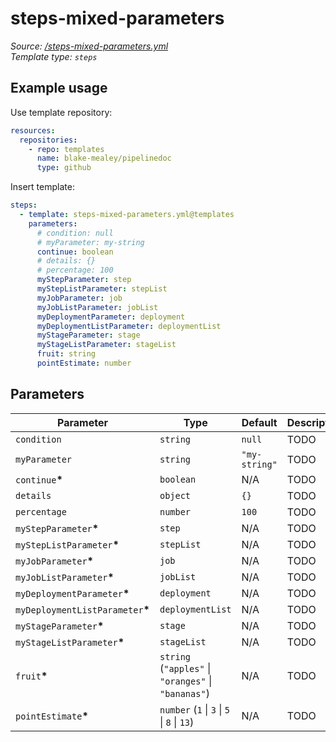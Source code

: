<!-- this file was generated by pipelinedoc - do not modify directly -->

# steps-mixed-parameters

_Source: [/steps-mixed-parameters.yml](/steps-mixed-parameters.yml)_
<br/>
_Template type: `steps`_

## Example usage

Use template repository:

```yaml
resources:
  repositories:
    - repo: templates
      name: blake-mealey/pipelinedoc
      type: github
```

Insert template:

```yaml
steps:
  - template: steps-mixed-parameters.yml@templates
    parameters:
      # condition: null
      # myParameter: my-string
      continue: boolean
      # details: {}
      # percentage: 100
      myStepParameter: step
      myStepListParameter: stepList
      myJobParameter: job
      myJobListParameter: jobList
      myDeploymentParameter: deployment
      myDeploymentListParameter: deploymentList
      myStageParameter: stage
      myStageListParameter: stageList
      fruit: string
      pointEstimate: number
```

## Parameters

|Parameter|Type|Default|Description|
|---|---|---|---|
|`condition`|`string` |`null`|TODO|
|`myParameter`|`string` |`"my-string"`|TODO|
|`continue`**\***|`boolean` |N/A|TODO|
|`details`|`object` |`{}`|TODO|
|`percentage`|`number` |`100`|TODO|
|`myStepParameter`**\***|`step` |N/A|TODO|
|`myStepListParameter`**\***|`stepList` |N/A|TODO|
|`myJobParameter`**\***|`job` |N/A|TODO|
|`myJobListParameter`**\***|`jobList` |N/A|TODO|
|`myDeploymentParameter`**\***|`deployment` |N/A|TODO|
|`myDeploymentListParameter`**\***|`deploymentList` |N/A|TODO|
|`myStageParameter`**\***|`stage` |N/A|TODO|
|`myStageListParameter`**\***|`stageList` |N/A|TODO|
|`fruit`**\***|`string` (`"apples"` \| `"oranges"` \| `"bananas"`)|N/A|TODO|
|`pointEstimate`**\***|`number` (`1` \| `3` \| `5` \| `8` \| `13`)|N/A|TODO|
